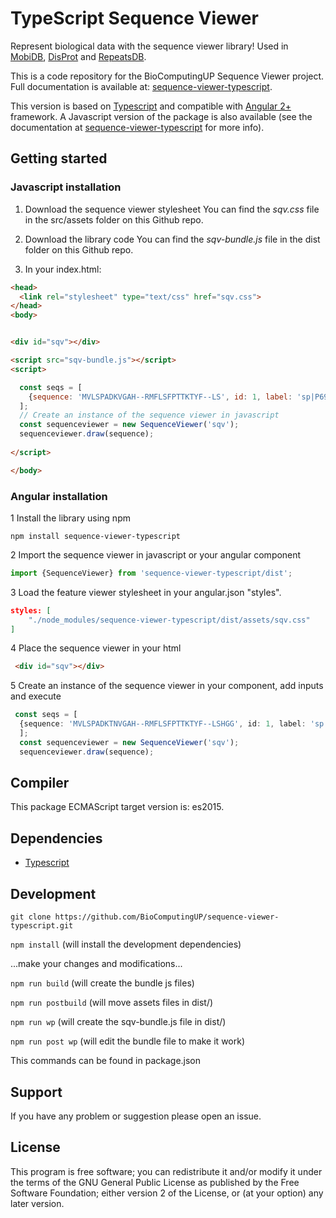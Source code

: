 # TypeScript Sequence Viewer

Represent biological data with the sequence viewer library! Used in [MobiDB](http://mobidb.bio.unipd.it/),
[DisProt](http://www.disprot.org/) and [RepeatsDB](http://repeatsdb.bio.unipd.it/).

This is a code repository for the BioComputingUP Sequence Viewer project.
Full documentation is available at: [sequence-viewer-typescript](https://biocomputingup.github.io/sequence-viewer-documentation/).

This version is based on [Typescript](https://www.typescriptlang.org/) and compatible with [Angular 2+](https://angular.io/) framework.
A Javascript version of the package is also available (see the documentation at [sequence-viewer-typescript](https://biocomputingup.github.io/sequence-viewer-documentation/) for more info).

[comment]: <> (demo image)
[comment]: <> (![Sequence Viewer]&#40;https://github.com/mb925/sequence-viewer-typescript/blob/master/src/assets/sqvDemo.png&#41;)

## Getting started

### Javascript installation
1. Download the sequence viewer stylesheet
You can find the <i>sqv.css</i> file in the src/assets folder on this Github repo.

2. Download the library code
   You can find the <i>sqv-bundle.js</i> file in the dist folder on this Github repo.

3. In your index.html:
``` html 
<head>
  <link rel="stylesheet" type="text/css" href="sqv.css">
</head>
<body>


<div id="sqv"></div>

<script src="sqv-bundle.js"></script>
<script>

  const seqs = [
    {sequence: 'MVLSPADKVGAH--RMFLSFPTTKTYF--LS', id: 1, label: 'sp|P69905|HBA_HUMAN'}
  ];
  // Create an instance of the sequence viewer in javascript
  const sequenceviewer = new SequenceViewer('sqv'); 
  sequenceviewer.draw(sequence);
  
</script>

</body>
```
### Angular installation

1 Install the library using npm
```
npm install sequence-viewer-typescript
```

2 Import the sequence viewer in javascript or your angular component
```typescript
import {SequenceViewer} from 'sequence-viewer-typescript/dist';
```

3 Load the feature viewer stylesheet in your angular.json "styles".
```json
styles: [
    "./node_modules/sequence-viewer-typescript/dist/assets/sqv.css"
]
```

4 Place the sequence viewer in your html
```html
 <div id="sqv"></div>
```

5 Create an instance of the sequence viewer in your component, add inputs and execute
```typescript
 const seqs = [
  {sequence: 'MVLSPADKTNVGAH--RMFLSFPTTKTYF--LSHGG', id: 1, label: 'sp|P69905|HBA_HUMAN'}
  ];
  const sequenceviewer = new SequenceViewer('sqv');
  sequenceviewer.draw(sequence);
```


## Compiler

This package ECMAScript target version is: es2015.

## Dependencies

* [Typescript](https://www.typescriptlang.org/)


## Development

`git clone https://github.com/BioComputingUP/sequence-viewer-typescript.git`

`npm install`  (will install the development dependencies)

...make your changes and modifications...

`npm run build` (will create the bundle js files)

`npm run postbuild` (will move assets files in dist/)

`npm run wp` (will create the sqv-bundle.js file in dist/)

`npm run post wp` (will edit the bundle file to make it work)

This commands can be found in package.json

## Support

If you have any problem or suggestion please open an issue.

## License

This program is free software; you can redistribute it and/or modify it under the terms of the GNU General Public
License as published by the Free Software Foundation; either version 2 of the License, or (at your option) any later
version.
